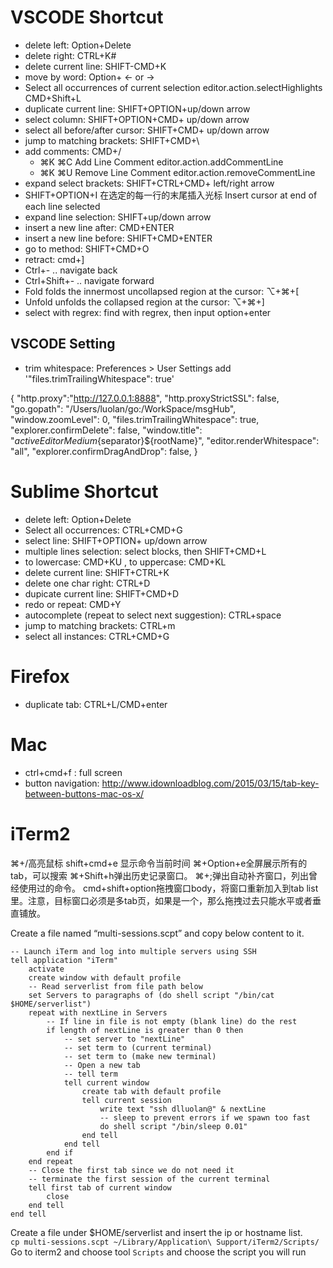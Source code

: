 # VSCODE Shortcut  
* delete left: Option+Delete
* delete right: CTRL+K#
* delete current line: SHIFT-CMD+K
* move by word: Option+ <- or ->
* Select all occurrences of current selection editor.action.selectHighlights CMD+Shift+L
* duplicate current line: SHIFT+OPTION+up/down arrow
* select column: SHIFT+OPTION+CMD+ up/down arrow
* select all before/after cursor: SHIFT+CMD+ up/down arrow
* jump to matching brackets: SHIFT+CMD+\
* add comments: CMD+/
  * ⌘K ⌘C    Add Line Comment    editor.action.addCommentLine
  * ⌘K ⌘U   Remove Line Comment     editor.action.removeCommentLine
* expand select brackets: SHIFT+CTRL+CMD+ left/right arrow
* SHIFT+OPTION+I 在选定的每一行的末尾插入光标 Insert cursor at end of each line selected
* expand line selection: SHIFT+up/down arrow
* insert a new line after: CMD+ENTER
* insert a new line before: SHIFT+CMD+ENTER
* go to method: SHIFT+CMD+O
* retract: cmd+]
* Ctrl+- .. navigate back
* Ctrl+Shift+- .. navigate forward
* Fold folds the innermost uncollapsed region at the cursor: ⌥+⌘+[
* Unfold unfolds the collapsed region at the cursor: ⌥+⌘+] 
* select with regrex: find with regrex, then input option+enter

## VSCODE Setting
* trim whitespace: Preferences > User Settings add '"files.trimTrailingWhitespace": true'

{
    "http.proxy":"http://127.0.0.1:8888",
    "http.proxyStrictSSL": false,
    "go.gopath": "/Users/luolan/go:/WorkSpace/msgHub",
    "window.zoomLevel": 0,
    "files.trimTrailingWhitespace": true,
    "explorer.confirmDelete": false,
    "window.title": "${activeEditorMedium}${separator}${rootName}",
    "editor.renderWhitespace": "all",
    "explorer.confirmDragAndDrop": false,
}

# Sublime Shortcut  
* delete left: Option+Delete
* Select all occurrences: CTRL+CMD+G
* select line: SHIFT+OPTION+ up/down arrow
* multiple lines selection: select blocks, then SHIFT+CMD+L
* to lowercase: CMD+KU , to uppercase: CMD+KL
* delete current line: SHIFT+CTRL+K
* delete one char right: CTRL+D
* dupicate current line: SHIFT+CMD+D
* redo or repeat: CMD+Y
* autocomplete (repeat to select next suggestion): CTRL+space
* jump to matching brackets: CTRL+m
* select all instances: CTRL+CMD+G


# Firefox  
* duplicate tab:  CTRL+L/CMD+enter

# Mac  
* ctrl+cmd+f : full screen
* button navigation: http://www.idownloadblog.com/2015/03/15/tab-key-between-buttons-mac-os-x/

# iTerm2

⌘+/高亮鼠标
shift+cmd+e 显示命令当前时间
⌘+Option+e全屏展示所有的 tab，可以搜索
⌘+Shift+h弹出历史记录窗口。
⌘+;弹出自动补齐窗口，列出曾经使用过的命令。
cmd+shift+option拖拽窗口body，将窗口重新加入到tab list里。注意，目标窗口必须是多tab页，如果是一个，那么拖拽过去只能水平或者垂直铺放。

Create a file named “multi-sessions.scpt” and copy below content to it.
```
-- Launch iTerm and log into multiple servers using SSH
tell application "iTerm"
	activate
	create window with default profile
	-- Read serverlist from file path below
	set Servers to paragraphs of (do shell script "/bin/cat $HOME/serverlist")
	repeat with nextLine in Servers
		-- If line in file is not empty (blank line) do the rest
		if length of nextLine is greater than 0 then
			-- set server to "nextLine"
			-- set term to (current terminal)
			-- set term to (make new terminal)
			-- Open a new tab
			-- tell term
			tell current window
				create tab with default profile
				tell current session
					write text "ssh dlluolan@" & nextLine
					-- sleep to prevent errors if we spawn too fast
					do shell script "/bin/sleep 0.01"
				end tell
			end tell
		end if
	end repeat
	-- Close the first tab since we do not need it
	-- terminate the first session of the current terminal
	tell first tab of current window
		close
	end tell
end tell
```
Create a file under $HOME/serverlist and insert the ip or hostname list.  
`cp multi-sessions.scpt ~/Library/Application\ Support/iTerm2/Scripts/`  
Go to iterm2 and choose tool `Scripts` and choose the script you will run